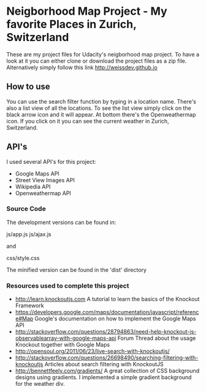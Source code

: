 # Neigborhood Map Project - My favorite Places in Zurich, Switzerland

These are my project files for Udacity's neigborhood map project. To have a look at it you can either clone or download the project files as a zip file. Alternatively simply follow this link http://weissdev.github.io


## How to use

You can use the search filter function by typing in a location name. There's also a list view of all the locations. To see the list view simply click on the black arrow icon and it will appear. At bottom there's the Openweathermap icon. If you click on it you can see the current weather in Zurich, Switzerland.

## API's

I used several API's for this project:
* Google Maps API
* Street View Images API
* Wikipedia API
* Openweathermap API

### Source Code

The development versions can be found in:

js/app.js
js/ajax.js

and

css/style.css

The minified version can be found in the 'dist' directory

### Resources used to complete this project

* http://learn.knockoutjs.com A tutorial to learn the basics of the Knockout Framework
* https://developers.google.com/maps/documentation/javascript/reference#Map Google's documentation on how to implement the Google Maps API
* http://stackoverflow.com/questions/28794863/need-help-knockout-js-observablearray-with-google-maps-api Forum Thread about the usage Knockout together with Google Maps
* http://opensoul.org/2011/06/23/live-search-with-knockoutjs/
* http://stackoverflow.com/questions/26698490/searching-filtering-with-knockoutjs Articles about search filtering with KnockoutJS
* http://bennettfeely.com/gradients/ A great collection of CSS background designs using gradients. I implemented a simple gradient background for the weather div.
